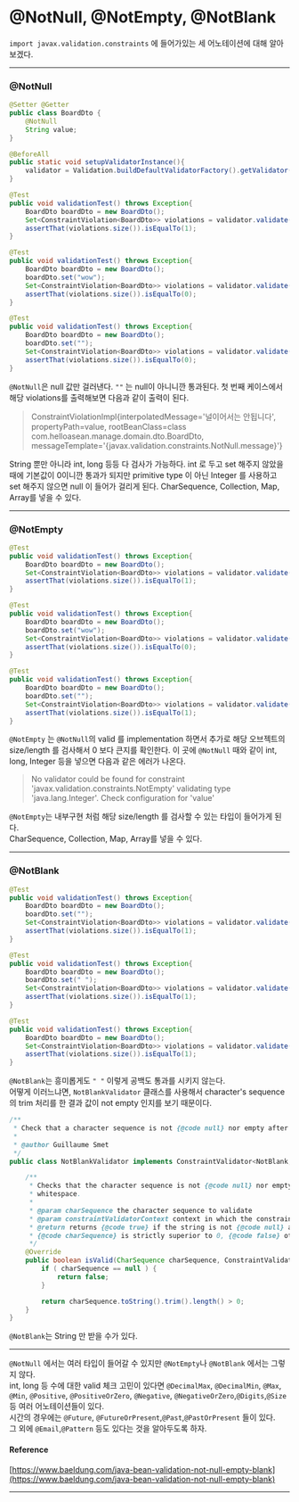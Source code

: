 # @NotNull, @NotEmpty, @NotBlank

``import javax.validation.constraints`` 에 들어가있는 세 어노테이션에 대해 알아보겠다.  

***

### @NotNull

```java
@Setter @Getter
public class BoardDto {
    @NotNull
    String value;
}

@BeforeAll
public static void setupValidatorInstance(){
    validator = Validation.buildDefaultValidatorFactory().getValidator();
}

@Test
public void validationTest() throws Exception{
    BoardDto boardDto = new BoardDto();
    Set<ConstraintViolation<BoardDto>> violations = validator.validate(boardDto);
    assertThat(violations.size()).isEqualTo(1);
}

@Test
public void validationTest() throws Exception{
    BoardDto boardDto = new BoardDto();
    boardDto.set("wow");
    Set<ConstraintViolation<BoardDto>> violations = validator.validate(boardDto);
    assertThat(violations.size()).isEqualTo(0);
}

@Test
public void validationTest() throws Exception{
    BoardDto boardDto = new BoardDto();
    boardDto.set("");
    Set<ConstraintViolation<BoardDto>> violations = validator.validate(boardDto);
    assertThat(violations.size()).isEqualTo(0);
}
```

``@NotNull``은 null 값만 걸러낸다. ``""`` 는 null이 아니니깐 통과된다. 첫 번째 케이스에서 해당 violations를 출력해보면 다음과 같이 출력이 된다.  

> ConstraintViolationImpl{interpolatedMessage='널이어서는 안됩니다', propertyPath=value, rootBeanClass=class com.helloasean.manage.domain.dto.BoardDto, messageTemplate='{javax.validation.constraints.NotNull.message}'}

String 뿐만 아니라 int, long 등등 다 검사가 가능하다. int 로 두고 set 해주지 않았을 때에 기본값이 0이니깐 통과가 되지만 primitive type 이 아닌 Integer 를 사용하고 set 해주지 않으면 null 이 들어가 걸리게 된다.  CharSequence, Collection, Map, Array를 넣을 수 있다. 

***

### @NotEmpty

```java
@Test
public void validationTest() throws Exception{
    BoardDto boardDto = new BoardDto();
    Set<ConstraintViolation<BoardDto>> violations = validator.validate(boardDto);
    assertThat(violations.size()).isEqualTo(1);
}

@Test
public void validationTest() throws Exception{
    BoardDto boardDto = new BoardDto();
    boardDto.set("wow");
    Set<ConstraintViolation<BoardDto>> violations = validator.validate(boardDto);
    assertThat(violations.size()).isEqualTo(0);
}

@Test
public void validationTest() throws Exception{
    BoardDto boardDto = new BoardDto();
    boardDto.set("");
    Set<ConstraintViolation<BoardDto>> violations = validator.validate(boardDto);
    assertThat(violations.size()).isEqualTo(1);
}
```

``@NotEmpty`` 는 ``@NotNull``의 valid 를 implementation 하면서 추가로 해당 오브젝트의 size/length 를 검사해서 0 보다 큰지를 확인한다. 이 곳에  ``@NotNull`` 때와 같이 int, long, Integer 등을 넣으면 다음과 같은 에러가 나온다. 

> No validator could be found for constraint 'javax.validation.constraints.NotEmpty' validating type 'java.lang.Integer'. Check configuration for 'value'

``@NotEmpty``는 내부구현 처럼 해당 size/length 를 검사할 수 있는 타입이 들어가게 된다.  
CharSequence, Collection, Map, Array를 넣을 수 있다. 

***

### @NotBlank

```java
@Test
public void validationTest() throws Exception{
    BoardDto boardDto = new BoardDto();
    boardDto.set("");
    Set<ConstraintViolation<BoardDto>> violations = validator.validate(boardDto);
    assertThat(violations.size()).isEqualTo(1);
}

@Test
public void validationTest() throws Exception{
    BoardDto boardDto = new BoardDto();
    boardDto.set(" ");
    Set<ConstraintViolation<BoardDto>> violations = validator.validate(boardDto);
    assertThat(violations.size()).isEqualTo(1);
}

@Test
public void validationTest() throws Exception{
    BoardDto boardDto = new BoardDto();
    Set<ConstraintViolation<BoardDto>> violations = validator.validate(boardDto);
    assertThat(violations.size()).isEqualTo(1);
}
```

``@NotBlank``는 흥미롭게도 ``" "`` 이렇게 공백도 통과를 시키지 않는다.  
어떻게 이러느냐면, ``NotBlankValidator`` 클래스를 사용해서 character's sequence의  trim 처리를 한 결과 값이 not empty 인지를 보기 때문이다.  

```java
/**
 * Check that a character sequence is not {@code null} nor empty after removing any leading or trailing whitespace.
 *
 * @author Guillaume Smet
 */
public class NotBlankValidator implements ConstraintValidator<NotBlank, CharSequence> {

	/**
	 * Checks that the character sequence is not {@code null} nor empty after removing any leading or trailing
	 * whitespace.
	 *
	 * @param charSequence the character sequence to validate
	 * @param constraintValidatorContext context in which the constraint is evaluated
	 * @return returns {@code true} if the string is not {@code null} and the length of the trimmed
	 * {@code charSequence} is strictly superior to 0, {@code false} otherwise
	 */
	@Override
	public boolean isValid(CharSequence charSequence, ConstraintValidatorContext constraintValidatorContext) {
		if ( charSequence == null ) {
			return false;
		}

		return charSequence.toString().trim().length() > 0;
	}
}
```

``@NotBlank``는 String 만 받을 수가 있다.  

***

``@NotNull`` 에서는 여러 타입이 들어갈 수 있지만 ``@NotEmpty``나 ``@NotBlank`` 에서는 그렇지 않다.  
int, long 등 수에 대한 valid 체크 고민이 있다면 ``@DecimalMax``, ``@DecimalMin``, ``@Max``, ``@Min``, ``@Positive``, ``@PositiveOrZero``, ``@Negative``, ``@NegativeOrZero``,``@Digits``,``@Size`` 등 여러 어노테이션들이 있다.  
시간의 경우에는 ``@Future``, ``@FutureOrPresent``,``@Past``,``@PastOrPresent`` 들이 있다.  
그 외에 ``@Email``,``@Pattern`` 등도 있다는 것을 알아두도록 하자.  



#### Reference

[https://www.baeldung.com/java-bean-validation-not-null-empty-blank](https://www.baeldung.com/java-bean-validation-not-null-empty-blank)

***